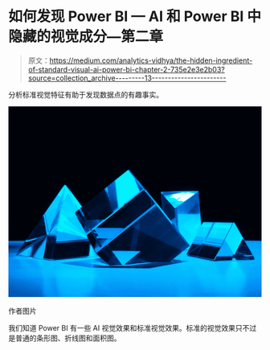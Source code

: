 # 如何发现 Power BI — AI 和 Power BI 中隐藏的视觉成分—第二章

> 原文：<https://medium.com/analytics-vidhya/the-hidden-ingredient-of-standard-visual-ai-power-bi-chapter-2-735e2e3e2b03?source=collection_archive---------13----------------------->

分析标准视觉特征有助于发现数据点的有趣事实。

![](img/7c4024cdb110955894cc7801318f1fa4.png)

作者图片

我们知道 Power BI 有一些 AI 视觉效果和标准视觉效果。标准的视觉效果只不过是普通的条形图、折线图和面积图。